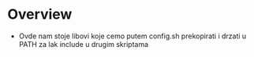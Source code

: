 # Overview

- Ovde nam stoje libovi koje cemo putem config.sh prekopirati i drzati u PATH za lak include u drugim skriptama
